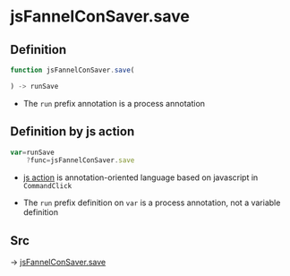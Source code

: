 # jsFannelConSaver.save

## Definition

```js.js
function jsFannelConSaver.save(

) -> runSave
```

- The `run` prefix annotation is a process annotation
## Definition by js action

```js.js
var=runSave
	?func=jsFannelConSaver.save

```

- [js action](#) is annotation-oriented language based on javascript in `CommandClick`

- The `run` prefix definition on `var` is a process annotation, not a variable definition

## Src

-> [jsFannelConSaver.save](https://github.com/puutaro/CommandClick/blob/master/app/src/main/java/com/puutaro/commandclick/fragment_lib/terminal_fragment/js_interface/edit/JsFannelConSaver.kt#L15)


